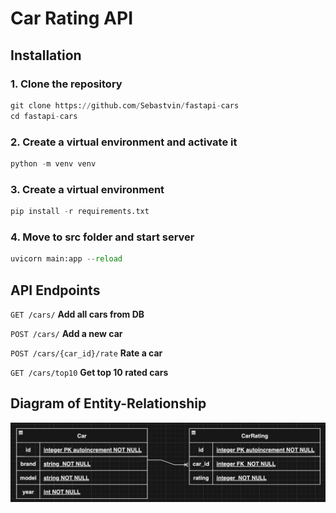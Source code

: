 # Car Rating API

## Installation
### 1. Clone the repository
```python 
git clone https://github.com/Sebastvin/fastapi-cars
cd fastapi-cars
```

### 2. Create a virtual environment and activate it
```python 
python -m venv venv
```

### 3. Create a virtual environment
```python 
pip install -r requirements.txt
```

### 4. Move to src folder and start server
```python 
uvicorn main:app --reload
```

## API Endpoints
`GET /cars/` <b>Add all cars from DB</b>

`POST /cars/` <b>Add a new car</b>

`POST /cars/{car_id}/rate` <b>Rate a car</b>

`GET /cars/top10` <b>Get top 10 rated cars</b>

## Diagram of Entity-Relationship
![alt text](diagram_er.png)